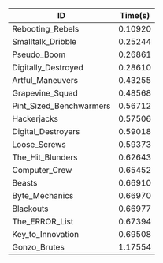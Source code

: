 |ID|Time(s)|
|-|-|
|Rebooting_Rebels|0.10920|
|Smalltalk_Dribble|0.25244|
|Pseudo_Boom|0.26861|
|Digitally_Destroyed|0.28610|
|Artful_Maneuvers|0.43255|
|Grapevine_Squad|0.48568|
|Pint_Sized_Benchwarmers|0.56712|
|Hackerjacks|0.57506|
|Digital_Destroyers|0.59018|
|Loose_Screws|0.59373|
|The_Hit_Blunders|0.62643|
|Computer_Crew|0.65452|
|Beasts|0.66910|
|Byte_Mechanics|0.66970|
|Blackouts|0.66977|
|The_ERROR_List|0.67394|
|Key_to_Innovation|0.69508|
|Gonzo_Brutes|1.17554|
